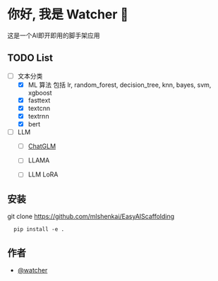 # 你好, 我是 Watcher 👋
这是一个AI即开即用的脚手架应用



## TODO List

- [ ]  文本分类
    - [X]  ML 算法 包括 lr, random_forest, decision_tree, knn, bayes, svm, xgboost
    - [X]  fasttext
    - [X]  textcnn
    - [X]  textrnn
    - [X]  bert
- [ ]  LLM
    - [ ]  [ChatGLM](https://github.com/mlshenkai/ChatGLM-Tuning)
    - [ ]  LLAMA
    - [ ]  LLM LoRA
    




## 安装

git clone https://github.com/mlshenkai/EasyAIScaffolding

```shell
  pip install -e .
```

## 作者

- [@watcher](https://github.com/mlshenkai)

